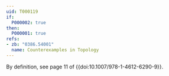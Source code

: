 ```yaml
---
uid: T000119
if:
  P000002: true
then:
  P000001: true
refs:
- zb: "0386.54001"
  name: Counterexamples in Topology
---
```


By definition, see page 11 of {{doi:10.1007/978-1-4612-6290-9}}.
